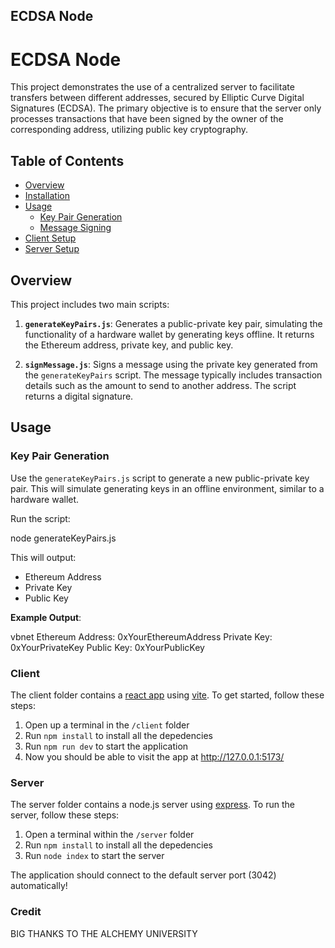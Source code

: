 ## ECDSA Node

# ECDSA Node

This project demonstrates the use of a centralized server to facilitate transfers between different addresses, secured by Elliptic Curve Digital Signatures (ECDSA). The primary objective is to ensure that the server only processes transactions that have been signed by the owner of the corresponding address, utilizing public key cryptography.

## Table of Contents
- [Overview](#overview)
- [Installation](#installation)
- [Usage](#usage)
  - [Key Pair Generation](#key-pair-generation)
  - [Message Signing](#message-signing)
- [Client Setup](#client-setup)
- [Server Setup](#server-setup)


## Overview

This project includes two main scripts:

1. **`generateKeyPairs.js`**: Generates a public-private key pair, simulating the functionality of a hardware wallet by generating keys offline. It returns the Ethereum address, private key, and public key.

2. **`signMessage.js`**: Signs a message using the private key generated from the `generateKeyPairs` script. The message typically includes transaction details such as the amount to send to another address. The script returns a digital signature.


## Usage

### Key Pair Generation

Use the `generateKeyPairs.js` script to generate a new public-private key pair. This will simulate generating keys in an offline environment, similar to a hardware wallet.

Run the script:

node generateKeyPairs.js

This will output:

- Ethereum Address
- Private Key
- Public Key

**Example Output**:

vbnet
Ethereum Address: 0xYourEthereumAddress
Private Key: 0xYourPrivateKey
Public Key: 0xYourPublicKey

 
### Client

The client folder contains a [react app](https://reactjs.org/) using [vite](https://vitejs.dev/). To get started, follow these steps:

1. Open up a terminal in the `/client` folder
2. Run `npm install` to install all the depedencies
3. Run `npm run dev` to start the application 
4. Now you should be able to visit the app at http://127.0.0.1:5173/

### Server

The server folder contains a node.js server using [express](https://expressjs.com/). To run the server, follow these steps:

1. Open a terminal within the `/server` folder 
2. Run `npm install` to install all the depedencies 
3. Run `node index` to start the server 

The application should connect to the default server port (3042) automatically! 


### Credit
BIG THANKS TO THE ALCHEMY UNIVERSITY
